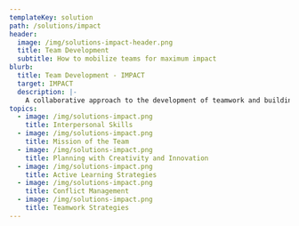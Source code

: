 ```yaml
---
templateKey: solution
path: /solutions/impact
header:
  image: /img/solutions-impact-header.png
  title: Team Development
  subtitle: How to mobilize teams for maximum impact
blurb:
  title: Team Development - IMPACT
  target: IMPACT
  description: |-
    A collaborative approach to the development of teamwork and building momentum for the augmentation and achievement of the teams' goals and maximizing their impact in the corporation or organization.
topics:
  - image: /img/solutions-impact.png
    title: Interpersonal Skills
  - image: /img/solutions-impact.png
    title: Mission of the Team
  - image: /img/solutions-impact.png
    title: Planning with Creativity and Innovation
  - image: /img/solutions-impact.png
    title: Active Learning Strategies
  - image: /img/solutions-impact.png
    title: Conflict Management
  - image: /img/solutions-impact.png
    title: Teamwork Strategies
---
```

